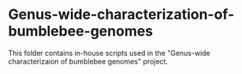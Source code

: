 # Genus-wide-characterization-of-bumblebee-genomes
This folder contains in-house scripts used in the "Genus-wide characterizaion of bumblebee genomes" project.
